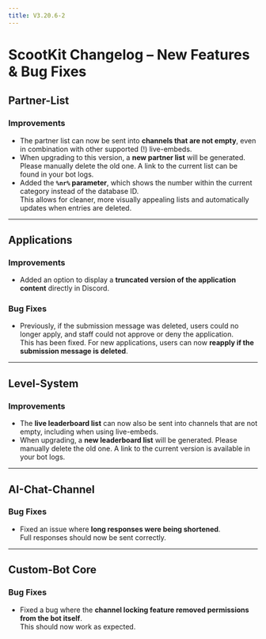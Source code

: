 ```yaml
---
title: V3.20.6-2
---
```


# ScootKit Changelog – New Features & Bug Fixes

## Partner-List

### Improvements
- The partner list can now be sent into **channels that are not empty**, even in combination with other supported (!) live-embeds.
- When upgrading to this version, a **new partner list** will be generated. Please manually delete the old one. A link to the current list can be found in your bot logs.
- Added the **`%nr%` parameter**, which shows the number within the current category instead of the database ID.  
  This allows for cleaner, more visually appealing lists and automatically updates when entries are deleted.

---

## Applications

### Improvements
- Added an option to display a **truncated version of the application content** directly in Discord.

### Bug Fixes
- Previously, if the submission message was deleted, users could no longer apply, and staff could not approve or deny the application.  
  This has been fixed. For new applications, users can now **reapply if the submission message is deleted**.

---

## Level-System

### Improvements
- The **live leaderboard list** can now also be sent into channels that are not empty, including when using live-embeds.
- When upgrading, a **new leaderboard list** will be generated. Please manually delete the old one. A link to the current version is available in your bot logs.

---

## AI-Chat-Channel

### Bug Fixes
- Fixed an issue where **long responses were being shortened**.  
  Full responses should now be sent correctly.

---

## Custom-Bot Core

### Bug Fixes
- Fixed a bug where the **channel locking feature removed permissions from the bot itself**.  
  This should now work as expected.
